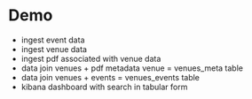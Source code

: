 # Demo

- ingest event data
- ingest venue data
- ingest pdf associated with venue data
- data join venues + pdf metadata venue = venues_meta table
- data join venues + events = venues_events table
- kibana dashboard with search in tabular form
